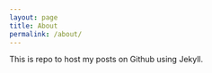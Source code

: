 ```yaml
---
layout: page
title: About
permalink: /about/
---
```


This is repo to host my posts on Github using Jekyll.


